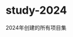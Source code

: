 <!--
 * @Author: zhangchunjie8 zhangchunjie8@jd.com
 * @Date: 2024-05-24 11:11:00
 * @LastEditors: zhangchunjie8 zhangchunjie8@jd.com
 * @LastEditTime: 2024-05-24 11:18:14
 * @FilePath: /v2024/README.md
 * @Description: 这是默认设置,请设置`customMade`, 打开koroFileHeader查看配置 进行设置: https://github.com/OBKoro1/koro1FileHeader/wiki/%E9%85%8D%E7%BD%AE
-->
# study-2024
2024年创建的所有项目集
